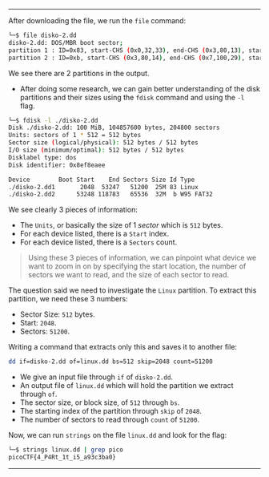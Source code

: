 
---

After downloading the file, we run the `file` command:

```bash
└─$ file disko-2.dd      
disko-2.dd: DOS/MBR boot sector; 
partition 1 : ID=0x83, start-CHS (0x0,32,33), end-CHS (0x3,80,13), startsector 2048, 51200 sectors; 
partition 2 : ID=0xb, start-CHS (0x3,80,14), end-CHS (0x7,100,29), startsector 53248, 65536 sectors
```

We see there are 2 partitions in the output.
- After doing some research, we can gain better understanding of the disk partitions and their sizes using the `fdisk` command and using the `-l` flag.

```bash
└─$ fdisk -l ./disko-2.dd 
Disk ./disko-2.dd: 100 MiB, 104857600 bytes, 204800 sectors
Units: sectors of 1 * 512 = 512 bytes
Sector size (logical/physical): 512 bytes / 512 bytes
I/O size (minimum/optimal): 512 bytes / 512 bytes
Disklabel type: dos
Disk identifier: 0x8ef8eaee

Device        Boot Start    End Sectors Size Id Type
./disko-2.dd1       2048  53247   51200  25M 83 Linux
./disko-2.dd2      53248 118783   65536  32M  b W95 FAT32
```

We see clearly 3 pieces of information:
- The `Units`, or basically the size of 1 *sector* which is `512` bytes.
- For each device listed, there is a `Start` index.
- For each device listed, there is a `Sectors` count.

> Using these 3 pieces of information, we can pinpoint what device we want to zoom in on by specifying the start location, the number of sectors we want to read, and the size of each sector to read.

The question said we need to investigate the `Linux` partition. To extract this partition, we need these 3 numbers:
- Sector Size: `512` bytes.
- Start: `2048`.
- Sectors: `51200`.

Writing a command that extracts only this and saves it to another file:
```bash
dd if=disko-2.dd of=linux.dd bs=512 skip=2048 count=51200
```
- We give an input file through `if` of `disko-2.dd`.
- An output file of `linux.dd` which will hold the partition we extract through `of`.
- The sector size, or block size, of `512` through `bs`.
- The starting index of the partition through `skip` of `2048`.
- The number of sectors to read through `count` of `51200`.

Now, we can run `strings` on the file `linux.dd` and look for the flag:
```bash
└─$ strings linux.dd | grep pico
picoCTF{4_P4Rt_1t_i5_a93c3ba0}
```

---

